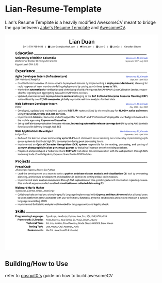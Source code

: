 # Lian-Resume-Template
Lian's Resume Template is a heavily modified AwesomeCV meant to bridge the gap between [Jake's Resume Template](https://github.com/jakegut/resume) and [AwesomeCV](https://github.com/posquit0/Awesome-CV).

![](Resources/example.png)

## Building/How to Use
refer to [posquit0's](https://github.com/posquit0/Awesome-CV#how-to-use) guide on how to build awesomeCV
